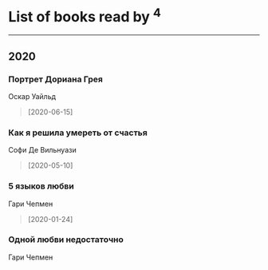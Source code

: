 # List of books read by [](https://plus.google.com/u/0/104731829794763834502/)<sup>4</sup>
---

## 2020

### Портрет Дориана Грея
Оскар Уайльд
> [2020-06-15] 


### Как я решила умереть от счастья
Софи Де Вильнуази
> [2020-05-10] 


### 5 языков любви
Гари Чепмен
> [2020-01-24] 


### Одной любви недостаточно
Гари Чепмен



